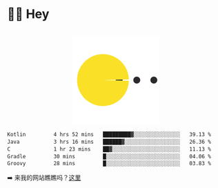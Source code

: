 
# 👋🏻 Hey
<div align="center">
	<br>
	<img src="https://raw.githubusercontent.com/Aniket965/Aniket965/master/pacman.svg?sanitize=true" width="200" height="200">
	<br>
</div>

<!--START_SECTION:waka-->

```txt
Kotlin         4 hrs 52 mins   █████████▓░░░░░░░░░░░░░░░   39.13 %
Java           3 hrs 16 mins   ██████▓░░░░░░░░░░░░░░░░░░   26.36 %
C              1 hr 23 mins    ██▓░░░░░░░░░░░░░░░░░░░░░░   11.13 %
Gradle         30 mins         █░░░░░░░░░░░░░░░░░░░░░░░░   04.06 %
Groovy         28 mins         █░░░░░░░░░░░░░░░░░░░░░░░░   03.83 %
```

<!--END_SECTION:waka-->

 ➡️  来我的网站瞧瞧吗？[这里](https://www.shaolongfei.com)

